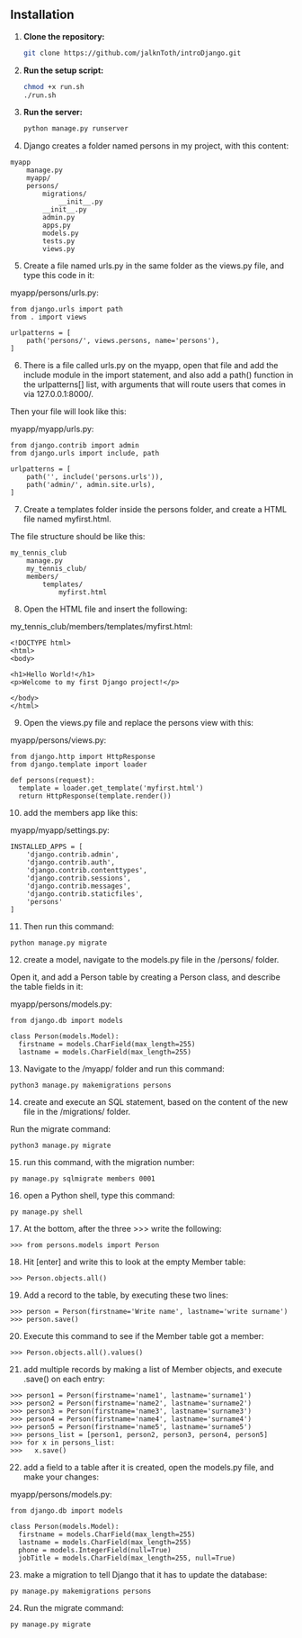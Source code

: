## Installation

1. **Clone the repository:**

   ```bash
   git clone https://github.com/jalknToth/introDjango.git
   ```

2. **Run the setup script:**

   ```bash
   chmod +x run.sh
   ./run.sh

3. **Run the server:**

   ```bash
   python manage.py runserver
   ```

4. Django creates a folder named persons in my project, with this content:

```
myapp
    manage.py
    myapp/
    persons/
        migrations/
            __init__.py
        __init__.py
        admin.py
        apps.py
        models.py
        tests.py
        views.py
```
5. Create a file named urls.py in the same folder as the views.py file, and type this code in it:

myapp/persons/urls.py:
```
from django.urls import path
from . import views

urlpatterns = [
    path('persons/', views.persons, name='persons'),
]
```
6. There is a file called urls.py on the myapp, open that file and add the include module in the import statement, and also add a path() function in the urlpatterns[] list, with arguments that will route users that comes in via 127.0.0.1:8000/.

Then your file will look like this:

myapp/myapp/urls.py:
```
from django.contrib import admin
from django.urls import include, path

urlpatterns = [
    path('', include('persons.urls')),
    path('admin/', admin.site.urls),
]
```
7. Create a templates folder inside the persons folder, and create a HTML file named myfirst.html.

The file structure should be like this:
```
my_tennis_club
    manage.py
    my_tennis_club/
    members/
        templates/
            myfirst.html
```
8. Open the HTML file and insert the following:

my_tennis_club/members/templates/myfirst.html:
```
<!DOCTYPE html>
<html>
<body>

<h1>Hello World!</h1>
<p>Welcome to my first Django project!</p>

</body>
</html>
```
9. Open the views.py file and replace the persons view with this:

myapp/persons/views.py:
```
from django.http import HttpResponse
from django.template import loader

def persons(request):
  template = loader.get_template('myfirst.html')
  return HttpResponse(template.render())
```
10. add the members app like this:

myapp/myapp/settings.py:
```
INSTALLED_APPS = [
    'django.contrib.admin',
    'django.contrib.auth',
    'django.contrib.contenttypes',
    'django.contrib.sessions',
    'django.contrib.messages',
    'django.contrib.staticfiles',
    'persons'
]
```
11. Then run this command:
```
python manage.py migrate
```
12. create a model, navigate to the models.py file in the /persons/ folder.

Open it, and add a Person table by creating a Person class, and describe the table fields in it:

myapp/persons/models.py:
```
from django.db import models

class Person(models.Model):
  firstname = models.CharField(max_length=255)
  lastname = models.CharField(max_length=255)
```
13. Navigate to the /myapp/ folder and run this command:
```
python3 manage.py makemigrations persons
```
14. create and execute an SQL statement, based on the content of the new file in the /migrations/ folder.

Run the migrate command:
```
python3 manage.py migrate
```
15. run this command, with the migration number:
```
py manage.py sqlmigrate members 0001
```
16. open a Python shell, type this command:
```
py manage.py shell
```
17. At the bottom, after the three >>> write the following:
```
>>> from persons.models import Person
```
18. Hit [enter] and write this to look at the empty Member table:
```
>>> Person.objects.all()
```
19. Add a record to the table, by executing these two lines:
```
>>> person = Person(firstname='Write name', lastname='write surname')
>>> person.save()
```
20. Execute this command to see if the Member table got a member:
```
>>> Person.objects.all().values()
```
21. add multiple records by making a list of Member objects, and execute .save() on each entry:
```
>>> person1 = Person(firstname='name1', lastname='surname1')
>>> person2 = Person(firstname='name2', lastname='surname2')
>>> person3 = Person(firstname='name3', lastname='surname3')
>>> person4 = Person(firstname='name4', lastname='surname4')
>>> person5 = Person(firstname='name5', lastname='surname5')
>>> persons_list = [person1, person2, person3, person4, person5]
>>> for x in persons_list:
>>>   x.save()
```
22. add a field to a table after it is created, open the models.py file, and make your changes:

myapp/persons/models.py:
```
from django.db import models

class Person(models.Model):
  firstname = models.CharField(max_length=255)
  lastname = models.CharField(max_length=255)
  phone = models.IntegerField(null=True)
  jobTitle = models.CharField(max_length=255, null=True)
```
23. make a migration to tell Django that it has to update the database:
```
py manage.py makemigrations persons
```
24. Run the migrate command:
```
py manage.py migrate
```